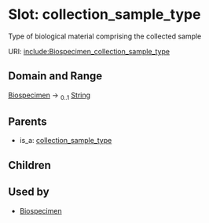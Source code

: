 
# Slot: collection_sample_type


Type of biological material comprising the collected sample

URI: [include:Biospecimen_collection_sample_type](https://w3id.org/include/Biospecimen_collection_sample_type)


## Domain and Range

[Biospecimen](Biospecimen.md) &#8594;  <sub>0..1</sub> [String](types/String.md)

## Parents

 *  is_a: [collection_sample_type](collection_sample_type.md)

## Children


## Used by

 * [Biospecimen](Biospecimen.md)
